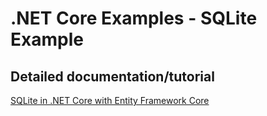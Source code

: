# .NET Core Examples  - SQLite Example
## Detailed documentation/tutorial
[SQLite in .NET Core with Entity Framework Core](https://kontext.tech/docs/DotNetEssential/p/sqlite-in-net-core-with-entity-framework-core)
